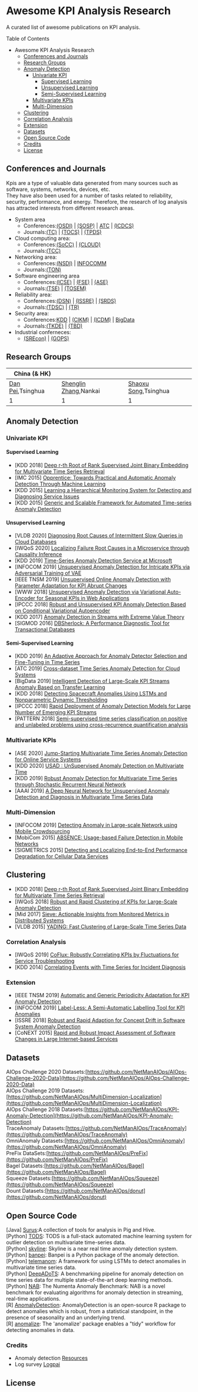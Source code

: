 # Awesome KPI Analysis Research  


A curated list of awesome publications on KPI analysis.  
  
Table of Contents    

- Awesome KPI Analysis Research  
	- [Conferences and Journals](#1)
	- [Research Groups](#2)  
    - [Anomaly Detection](#3)
        - [Univariate KPI](#4)
            - [Supervised Learning](#5)
            - [Unsupervised Learning](#6) 
            - [Semi-Supervised Learning](#7)
        - [Multivariate KPIs](#8)
        - [Multi-Dimension](#9)
    - [Clustering](#10)
 	- [Correlation Analysis](#11)
	- [Extension](#12)	
    - [Datasets](#13)  
    - [Open Source Code](14)
	- [Credits](#15)
	- [License](#16)  
## <span id="1">Conferences and Journals</span> 
Kpis are a type of valuable data generated from many sources such as software, systems, networks, devices, etc.   
They have also been used for a number of tasks related to reliability, security, performance, and energy. Therefore, the research of log analysis has attracted interests from different research areas.    

- System area  
	- Conferences:[(OSDI)](https://dblp.uni-trier.de/db/conf/osdi/index.html) | [(SOSP)](https://dblp.uni-trier.de/db/conf/sosp/index.html) | [ATC](https://dblp.uni-trier.de/db/conf/atc/index.html) | [(ICDCS)](https://dblp.uni-trier.de/db/conf/icdcs/index.html)  
	- Journals:[(TC)](https://dblp.uni-trier.de/db/journals/tc/index.html) | [(TOCS)](https://dblp.uni-trier.de/db/journals/tocs/index.html) | [(TPDS)](https://dblp.uni-trier.de/db/journals/tpds/index.html)  
- Cloud computing area:
	- Conferences:[(SoCC)](https://dblp.uni-trier.de/db/conf/cloud/index.html) | [(CLOUD)](https://dblp.uni-trier.de/db/conf/IEEEcloud/index.html)
	- Journals:[(TCC)](https://dblp.uni-trier.de/db/journals/tcc/index.html)
- Networking area:  
	- Conferences:[(NSDI)](https://dblp.uni-trier.de/db/conf/nsdi/index.html) | [INFOCOMM](https://dblp.uni-trier.de/db/conf/infocom/index.html)  
	- Journals:[(TON)](https://dblp.uni-trier.de/db/journals/ton/index.html)  
- Software engineering area  
	- Conferences:[(ICSE)](https://dblp.uni-trier.de/db/conf/icse/index.html) | [(FSE)](https://dblp.uni-trier.de/db/conf/fse/index.html) | [(ASE)](https://dblp.uni-trier.de/db/conf/kbse/index.html)  
	- Journals:[(TSE)](https://dblp.uni-trier.de/db/journals/tse/index.html) | [(TOSEM)](https://dblp.uni-trier.de/db/journals/tosem/index.html)  
- Reliability area:
	- Conferences:[(DSN)](https://dblp.uni-trier.de/db/conf/dsn/index.html) | [(ISSRE)](https://dblp.uni-trier.de/db/conf/issre/index.html) | [(SRDS)](https://dblp.uni-trier.de/db/conf/srds/index.html)  
	- Journals:[(TDSC)](https://dblp.uni-trier.de/db/journals/tdsc/index.html) | [(TR)](https://dblp.uni-trier.de/db/journals/tr/index.html)
- Security area:  
	- Conferences:[KDD](https://dblp.uni-trier.de/db/conf/kdd/index.html) | [(CIKM)](https://dblp.uni-trier.de/db/conf/cikm/index.html) | [(ICDM)](https://dblp.uni-trier.de/db/conf/icdm/index.html) | [BigData](https://dblp.uni-trier.de/db/conf/bigdata/index.html)
	- Journals:[(TKDE)](https://dblp.uni-trier.de/db/journals/tkde/index.html) | [(TBD)](https://dblp.uni-trier.de/db/journals/tbd/index.html)
- Industrial conferneces:  
	- [(SREcon)](https://www.usenix.org/conferences/byname/925) | [(GOPS)](https://www.bagevent.com/event/GOPS2019-shenzhen?bag_track=bagevent)
  
## <span id="2">Research Groups</span>   
 
|    China (& HK)   |              |               |
| -------------     | ------------ | ------------- |  
| [Dan Pei](https://netman.aiops.org/~peidan/),Tsinghua  | [Shenglin Zhang](http://nkcs.iops.ai/shenglinzhang/),Nankai  |[Shaoxu Song](http://ise.thss.tsinghua.edu.cn/sxsong/),Tsinghua  
|  1   |   1  |   1  |  
  
## <span id="3">Anomaly Detection</span>
### <span id="4">Univariate KPI</span>
#### <span id="5">Supervised Learning</span>
- [KDD 2018] [Deep r-th Root of Rank Supervised Joint Binary Embedding for Multivariate Time Series Retrieval](https://doi.org/10.1145/3219819.3220108)
- [IMC 2015] [Opprentice: Towards Practical and Automatic Anomaly Detection Through Machine Learning](http://dx.doi.org/10.1145/2815675.2815679.)  
- [KDD 2015] [Learning a Hierarchical Monitoring System for Detecting and Diagnosing Service Issues](http://dx.doi.org/10.1145/2783258.2788624)  
- [KDD 2015] [Generic and Scalable Framework for Automated Time-series Anomaly Detection](http://dx.doi.org/10.1145/2783258.2788611)
#### <span id="6">Unsupervised Learning</span>
- [VLDB 2020] [Diagnosing Root Causes of Intermittent Slow Queries in Cloud Databases]( https://doi.org/10.14778/3389133.3389136)
- [IWQoS 2020] [Localizing Failure Root Causes in a Microservice through Causality Inference](https://ieeexplore.ieee.org/document/9213058)  
- [KDD 2019] [Time-Series Anomaly Detection Service at Microsoft](https://doi.org/10.1145/3292500.3330680)  
- [INFOCOM 2019] [Unsupervised Anomaly Detection for Intricate KPIs via Adversarial Training of VAE](https://ieeexplore.ieee.org/document/8737430)  
- [IEEE TNSM 2019] [Unsupervised Online Anomaly Detection with Parameter Adaptation for KPI Abrupt Changes](https://ieeexplore.ieee.org/document/8944284)  
- [WWW 2018] [Unsupervised Anomaly Detection via Variational Auto-Encoder for Seasonal KPIs in Web Applications]( https://doi.org/10.1145/3178876.3185996)  
- [IPCCC 2018] [Robust and Unsupervised KPI Anomaly Detection Based on Conditional Variational Autoencoder](https://ieeexplore.ieee.org/document/8710885)  
- [KDD 2017] [Anomaly Detection in Streams with Extreme Value Theory](https://doi.org/10.1145/3097983.3098144)  
- [SIGMOD 2016] [DBSherlock: A Performance Diagnostic Tool for Transactional Databases](http://dx.doi.org/10.1145/2882903.2915218)              
#### <span id="7">Semi-Supervised Learning</span>   
- [KDD 2019] [An Adaptive Approach for Anomaly Detector Selection and Fine-Tuning in Time Series](https://doi.org/10.1145/3326937.3341253)
- [ATC 2019] [Cross-dataset Time Series Anomaly Detection for Cloud Systems](https://www.usenix.org/conference/atc19/presentation/zhang-xu)    
- [BigData 2019] [Intelligent Detection of Large-Scale KPI Streams Anomaly Based on Transfer Learning](https://doi.org/10.1007/978-981-15-1899-7_26)
- [KDD 2018] [Detecting Spacecraft Anomalies Using LSTMs and Nonparametric Dynamic Thresholding](https://doi.org/10.1145/3219819.3219845) 
- [IPCCC 2018] [Rapid Deployment of Anomaly Detection Models for Large Number of Emerging KPI Streams](https://ieeexplore.ieee.org/document/8711315/)    
- [PATTERN 2018] [Semi-supervised time series classification on positive and unlabeled problems using cross-recurrence quantification analysis](https://doi.org/10.1016/j.patcog.2018.02.030)  
### <span id="8">Multivariate KPIs</span>
- [ASE 2020] [Jump-Starting Multivariate Time Series Anomaly Detection for Online Service Systems ]() 
- [KDD 2020] [USAD : UnSupervised Anomaly Detection on Multivariate Time](https://doi.org/10.1145/3394486.3403392)
- [KDD 2019] [Robust Anomaly Detection for Multivariate Time Series through Stochastic Recurrent Neural Network](https://doi.org/10.1145/3292500.3330672)   
- [AAAI 2019] [A Deep Neural Network for Unsupervised Anomaly  Detection and Diagnosis in Multivariate Time Series Data](https://www.aaai.org/ojs/index.php/AAAI/article/view/3942) 
### <span id="9">Multi-Dimension</span>
- [INFOCOM 2019] [Detecting Anomaly in Large-scale Network using Mobile Crowdsourcing](https://ieeexplore.ieee.org/document/8737541/) 
- [MobiCom 2015] [ABSENCE: Usage-based Failure Detection in Mobile Networks](http://dx.doi.org/10.1145/2789168.2790127)  
- [SIGMETRICS 2015] [Detecting and Localizing End-to-End Performance Degradation for Cellular Data Services](https://dl.acm.org/doi/10.1145/2745844.2745892) 
## <span id="10">Clustering</span>
- [KDD 2018] [Deep r-th Root of Rank Supervised Joint Binary Embedding for Multivariate Time Series Retrieval](https://dl.acm.org/doi/10.1145/3219819.3220108)
- [IWQoS 2018] [Robust and Rapid Clustering of KPIs for Large-Scale Anomaly Detection](https://ieeexplore.ieee.org/document/8624168)
- [Mid 2017] [Sieve: Actionable Insights from Monitored Metrics in Distributed Systems](https://dl.acm.org/doi/10.1145/3135974.3135977)
- [VLDB 2015] [YADING: Fast Clustering of Large-Scale Time Series Data](https://dl.acm.org/doi/10.14778/2735479.2735481)
### <span id="11">Correlation Analysis</span>
- [IWQoS 2019] [CoFlux: Robustly Correlating KPIs by Fluctuations for Service Troubleshooting](https://doi.org/10.1145/3326285.3329048)  
- [KDD 2014] [Correlating Events with Time Series for Incident Diagnosis](http://dx.doi.org/10.1145/2623330.2623374)  
### <span id="12">Extension</span>
- [IEEE TNSM 2019] [Automatic and Generic Periodicity Adaptation for KPI Anomaly Detection](https://ieeexplore.ieee.org/document/8723601)
- [INFOCOM 2019] [Label-Less: A Semi-Automatic Labelling Tool for KPI Anomalies](https://ieeexplore.ieee.org/document/8737429) 
- [ISSRE 2018] [Robust and Rapid Adaption for Concept Drift in Software System Anomaly Detection](https://ieeexplore.ieee.org/document/8539065)
- [CoNEXT 2015] [Rapid and Robust Impact Assessment of Software Changes in Large Internet-based Services]( http://dx.doi.org/10.1145/2716281.2836087) 
## <span id="13">Datasets</span>
AIOps Challenge 2020 Datasets:[https://github.com/NetManAIOps/AIOps-Challenge-2020-Data](https://github.com/NetManAIOps/AIOps-Challenge-2020-Data)  
AIOps Challenge 2019 Datasets:[https://github.com/NetManAIOps/MultiDimension-Localization](https://github.com/NetManAIOps/MultiDimension-Localization)  
AIOps Challenge 2018 Datasets:[https://github.com/NetManAIOps/KPI-Anomaly-Detection](https://github.com/NetManAIOps/KPI-Anomaly-Detection)  
TraceAnomaly Datasets:[https://github.com/NetManAIOps/TraceAnomaly](https://github.com/NetManAIOps/TraceAnomaly)  
OmniAnomaly Datasets:[https://github.com/NetManAIOps/OmniAnomaly](https://github.com/NetManAIOps/OmniAnomaly)     
PreFix DataSets:[https://github.com/NetManAIOps/PreFix](https://github.com/NetManAIOps/PreFix)    
Bagel Datasets:[https://github.com/NetManAIOps/Bagel](https://github.com/NetManAIOps/Bagel)   
Squeeze Datasets:[https://github.com/NetManAIOps/Squeeze](https://github.com/NetManAIOps/Squeeze)     
Dount Datasets:[https://github.com/NetManAIOps/donut](https://github.com/NetManAIOps/donut) 
## <span id="14">Open Source Code</span>
[Java] [Surus](https://github.com/Netflix/Surus):A collection of tools for analysis in Pig and Hive.  
[Python] [TODS](https://github.com/datamllab/tods): TODS is a full-stack automated machine learning system for outlier detection on multivariate time-series data.  
[Python] [skyline](https://github.com/earthgecko/skyline): Skyline is a near real time anomaly detection system.  
[Python] [banpei](https://github.com/tsurubee/banpei): Banpei is a Python package of the anomaly detection.  
[Python] [telemanom](https://github.com/khundman/telemanom): A framework for using LSTMs to detect anomalies in multivariate time series data.  
[Python] [DeepADoTS](https://github.com/KDD-OpenSource/DeepADoTS): A benchmarking pipeline for anomaly detection on time series data for multiple state-of-the-art deep learning methods.  
[Python] [NAB](https://github.com/numenta/NAB): The Numenta Anomaly Benchmark: NAB is a novel benchmark for evaluating algorithms for anomaly detection in streaming, real-time applications.  
[R] [AnomalyDetection](https://github.com/twitter/AnomalyDetection): AnomalyDetection is an open-source R package to detect anomalies which is robust, from a statistical standpoint, in the presence of seasonality and an underlying trend.  
[R] [anomalize](https://cran.r-project.org/web/packages/anomalize/): The 'anomalize' package enables a "tidy" workflow for detecting anomalies in data. 
### <span id="15">Credits</span>
- Anomaly detection [Resources](https://github.com/yzhao062/anomaly-detection-resources)
- Log survey [Logpai](https://github.com/logpai/log-survey)
## <span id="16">License</span>     




